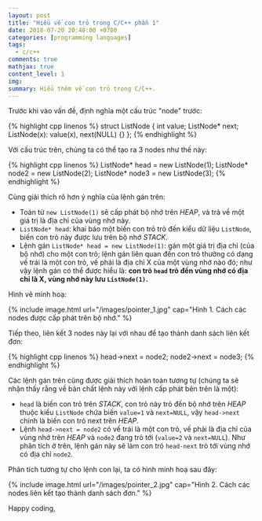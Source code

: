 ```yaml
---
layout: post
title: "Hiểu về con trỏ trong C/C++ phần 1"
date: 2018-07-20 20:48:00 +0700
categories: [programming languages]
tags:
  - c/c++
comments: true
mathjax: true
content_level: 1
img:
summary: Hiểu thêm về con trỏ trong C/C++.
---
```


Trước khi vào vấn đề, định nghĩa một cấu trúc "node" trước:

{% highlight cpp linenos %}
struct ListNode {
  int value;
  ListNode* next;
  ListNode(x): value(x), next(NULL) {}
};
{% endhighlight %}

Với cấu trúc trên, chúng ta có thể tạo ra 3 nodes như thế này:

{% highlight cpp linenos %}
ListNode* head = new ListNode(1);
ListNode* node2 = new ListNode(2);
ListNode* node3 = new ListNode(3);
{% endhighlight %}

Cùng giải thích rõ hơn ý nghĩa của lệnh gán trên:
- Toán tử `new ListNode(1)` sẽ cấp phát bộ nhớ trên _HEAP_, và trả về một giá trị là địa chỉ của vùng nhớ này.
- `ListNode* head`: khai báo một biến con trỏ trỏ đến kiểu dữ liệu `ListNode`, biến con trỏ này được lưu trên bộ nhớ _STACK_.
- Lệnh gán `ListNode* head = new ListNode(1)`: gán một giá trị địa chỉ (của bộ nhớ) cho một con trỏ; lệnh gán liên quan đến con trỏ thường có dạng vế trái là một con trỏ, vế phải là địa chỉ X của một vùng nhớ nào đó; như vậy lệnh gán có thể được hiểu là: **con trỏ `head` trỏ đến vùng nhớ có địa chỉ là X, vùng nhớ này lưu `ListNode(1)`.**

Hình vẽ minh hoạ:

{% include image.html
  url="/images/pointer_1.jpg"
  cap="Hình 1. Cách các nodes được cấp phát trên bộ nhớ."
%}

Tiếp theo, liên kết 3 nodes này lại với nhau để tạo thành danh sách liên kết đơn:

{% highlight cpp linenos %}
head->next = node2;
node2->next = node3;
{% endhighlight %}

Các lệnh gán trên cũng được giải thích hoàn toàn tương tự (chúng ta sẽ nhận thấy rằng về bản chất lệnh này với lệnh cấp phát bên trên là một):
- `head` là biến con trỏ trên _STACK_,  con trỏ này trỏ đến bộ nhớ trên _HEAP_ thuộc kiểu `ListNode` chứa biến `value=1` và `next=NULL`, vậy `head->next` chính là biến con trỏ next trên _HEAP_.
- Lệnh `head->next = node2` có vế trái là một con trỏ, vế phải là địa chỉ của vùng nhớ trên _HEAP_ và `node2` đang trỏ tới (`value=2` và `next=NULL`). Như phân tích ở trên, lệnh gán này sẽ làm con trỏ `head-next` trỏ tới vùng nhớ có địa chỉ `node2`.

Phân tích tương tự cho lệnh con lại, ta có hình minh hoạ sau đây:


{% include image.html
  url="/images/pointer_2.jpg"
  cap="Hình 2. Cách các nodes liên kết tạo thành danh sách đơn."
%}

Happy coding,
